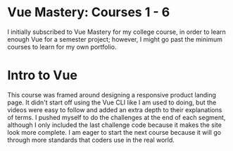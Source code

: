 # Vue Mastery: Courses 1 - 6

I initially subscribed to Vue Mastery for my college course, in order to learn enough Vue for a semester project; however, I might go past the minimum courses to learn for my own portfolio.

# Intro to Vue

This course was framed around designing a responsive product landing page. It didn't start off using the Vue CLI like I am used to doing, but the videos were easy to follow and added an extra depth to their explanations of terms. I pushed myself to do the challenges at the end of each segment, although I only included the last challenge code because it makes the site look more complete. I am eager to start the next course because it will go through more standards that coders use in the real world.

